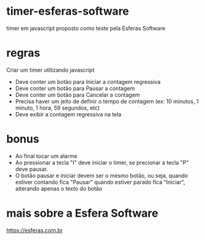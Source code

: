 # timer-esferas-software
timer em javascript proposto como teste pela Esferas Software

# regras 
Criar um timer utilizando javascript
- Deve conter um botão para Iniciar a contagem regressiva
- Deve conter um botão para Pausar a contagem
- Deve conter um botão para Cancelar a contagem
- Precisa haver um jeito de definir o tempo de contagem (ex: 10 minutos, 1 minuto, 1 hora, 59 segundos, etc)
- Deve exibir a contagem regressiva na tela

# bonus
- Ao final tocar um alarme
- Ao pressionar a tecla "I" deve iniciar o timer, se precionar a tecla "P" deve pausar.
- O botão pausar e iniciar devem ser o mesmo botão, ou seja, quando estiver contando fica "Pausar" quando estiver parado fica "Iniciar", alterando apenas o texto do botão

# mais sobre a Esfera Software
https://esferas.com.br
